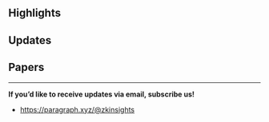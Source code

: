 ## Highlights

## Updates

## Papers

---
**If you’d like to receive updates via email, subscribe us!**

- <https://paragraph.xyz/@zkinsights>